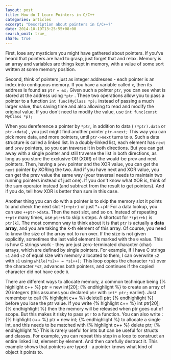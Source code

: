 ```yaml
---
layout: post
title: How do I Learn Pointers in C/C++
categories: articles
excerpt: "Description about pointers in C/C++?"
date: 2014-10-19T13:25:55+08:00
search_omit: true_
share: true
---
```


First, lose any mysticism you might have gathered about pointers. If you've heard that pointers are hard to grasp, just forget that and relax. Memory is an array and variables are things kept in memory, with a value of some sort written at some memory position.

Second, think of pointers just as integer addresses - each pointer is an index into contiguous memory. If you have a variable called ```x```, then its address is found as ```ptr = &x;``` Given such a pointer ```ptr```, you can see what is stored at the address using ````*ptr```` . These two operations allow you to pass a pointer to a function ```int func(MyClass *p);``` instead of passing a much larger value, thus saving time and also allowing to read and modify the original value. If you don't need to modify the value, use ```int func(const MyClass *p);```

When you dereference a pointer by ````*ptr````, in addition to data ( ````(*ptr).data```` or ```ptr->data```) , you just might find another pointer ```ptr->next;``` This way you can pick more data, and more pointers, until ```ptr->next``` turns to ```0```. Such a data structure is called a linked list. In a doubly-linked list, each element has ```next``` and ```prev``` pointers, so you can traverse it in both directions. But you can get away with a single pointer and still traverse the list in both directions, as long as you store the exclusive OR (XOR) of the would-be prev and next pointers. Then, having a ```prev``` pointer and the XOR value, you can get the ```next``` pointer by XORing the two. And if you have next and XOR value, you can get the prev value the same way (your traversal needs to maintain two running pointers instead of just one). If you don't know what XOR is, think of the sum operator instead (and subtract from the result to get pointers). And if you do, tell how XOR is better than sum in this case.

Another thing you can do with a pointer is to skip the memory slot it points to and check the next slot ````*(++ptr)```` or just *++ptr For a data lookup, you can use ````++ptr->data````. Then the next slot, and so on. Instead of repeating ````++ptr```` many times, use ```ptr+k``` to skip ```k``` steps. A shortcut for ````*(ptr+k)```` is ```ptr[k]```. The most common way to think about it is that ```ptr``` is actually a __data array__, and you are taking the k-th element of this array. Of course, you need to know the size of the array not to run over. If the size is not given explicitly, sometimes the last valid element is marked with the ```0``` value. This is how C strings work - they are just zero-terminated character (char) arrays, which are defined by single pointers. For example, if I have C strings ```s1``` and ```s2``` of equal size with memory allocated to them, I can overwrite ```s2``` with ```s1``` using
```while(*s2++ = *s1++);``` This loop copies the character ````*s1```` over the character ````*s2````, advances both pointers, and continues if the copied character did not have code ```0```.
 
There are different ways to allocate memory, a common technique being 
{% highlight c++ %}
ptr = new int[20];
{% endhighlight %}
to create an array of 20 integers (this assumes you declared ```ptr``` with ```int* ptr;``` earlier). Just remember to call
{% highlight c++ %}
delete[] ptr;
{% endhighlight %}
before you lose the ptr value.
If you write
{% highlight c++ %}
int ptr[20];
{% endhighlight %}
then the memory will be released when ptr goes out of scope. But this makes it risky to pass ```ptr``` to a function.
You can also write :
{% highlight c++ %}
ptr = new int;
{% endhighlight %}
to allocate a single int, and this needs to be matched with
{% highlight c++ %}
delete ptr;
{% endhighlight %}
This is rarely useful for ints but can be useful for structs and classes. For example, you can repeat this step in a loop to construct an entire linked list, element by element. And then carefully destruct it. This example shows that pointers are typed - a pointer knows what kind of object it points to.


